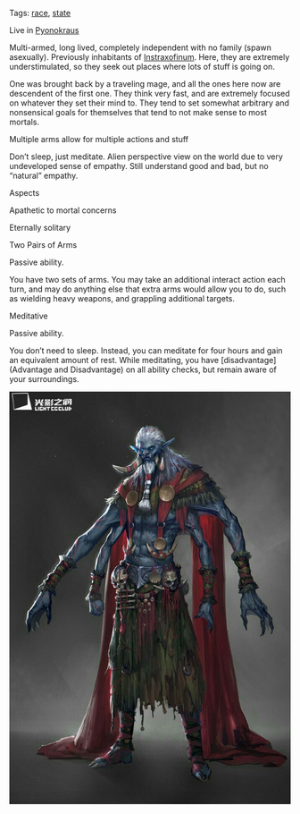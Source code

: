 Tags: [race](Races), [state](States)

Live in [Pyonokraus](Pyonokraus)

Multi-armed, long lived, completely independent with no family (spawn asexually). Previously inhabitants of [Instraxofinum](Instraxofinum). Here, they are extremely understimulated, so they seek out places where lots of stuff is going on.

One was brought back by a traveling mage, and all the ones here now are descendent of the first one. They think very fast, and are extremely focused on whatever they set their mind to. They tend to set somewhat arbitrary and nonsensical goals for themselves that tend to not make sense to most mortals.

Multiple arms allow for multiple actions and stuff

Don’t sleep, just meditate. Alien perspective view on the world due to very undeveloped sense of empathy. Still understand good and bad, but no “natural” empathy. 

Aspects

Apathetic to mortal concerns

Eternally solitary

Two Pairs of Arms

Passive ability.

You have two sets of arms. You may take an additional interact action each turn, and may do anything else that extra arms would allow you to do, such as wielding heavy weapons, and grappling additional targets.

Meditative

Passive ability.

You don’t need to sleep. Instead, you can meditate for four hours and gain an equivalent amount of rest. While meditating, you have [disadvantage](Advantage and Disadvantage) on all ability checks, but remain aware of your surroundings.

![Ayblek Shamman](/img/954fb7902989b5c7b13f95ac4db48b0b.jpg)